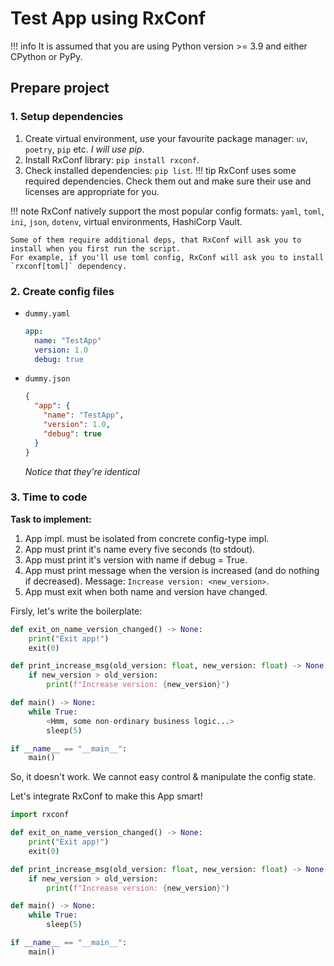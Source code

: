 # Test App using RxConf

!!! info
    It is assumed that you are using Python version >= 3.9 and either CPython or PyPy.

## Prepare project

### 1. Setup dependencies

1. Create virtual environment, use your favourite package manager: `uv`, `poetry`, `pip` etc. *I will use pip*.
2. Install RxConf library: `pip install rxconf`.
3. Check installed dependencies: `pip list`.
!!! tip
    RxConf uses some required dependencies. Сheck them out and make sure their use and licenses are appropriate for you.

!!! note
    RxConf natively support the most popular config formats: `yaml`, `toml`, `ini`, `json`, `dotenv`,
    virtual environments, HashiCorp Vault.

    Some of them require additional deps, that RxConf will ask you to install when you first run the script.
    For example, if you'll use toml config, RxConf will ask you to install `rxconf[toml]` dependency.

### 2. Create config files

- `dummy.yaml`

    ```yaml
    app:
      name: "TestApp"
      version: 1.0
      debug: true
    ```

- `dummy.json`

    ```json
    {
      "app": {
        "name": "TestApp",
        "version": 1.0,
        "debug": true
      }
    }
    ```

  *Notice that they're identical*

### 3. Time to code

**Task to implement:**

1. App impl. must be isolated from concrete config-type impl.
2. App must print it's name every five seconds (to stdout).
3. App must print it's version with name if debug = True.
4. App must print message when the version is increased (and do nothing if decreased). Message: `Increase version: <new_version>`.
5. App must exit when both name and version have changed.

Firsly, let's write the boilerplate:

```python
def exit_on_name_version_changed() -> None:
    print("Exit app!")
    exit(0)

def print_increase_msg(old_version: float, new_version: float) -> None:
    if new_version > old_version:
        print(f"Increase version: {new_version}")

def main() -> None:
    while True:
        <Hmm, some non-ordinary business logic...>
        sleep(5)

if __name__ == "__main__":
    main()
```

So, it doesn't work. We cannot easy control & manipulate the config state.

Let's integrate RxConf to make this App smart!

```python
import rxconf

def exit_on_name_version_changed() -> None:
    print("Exit app!")
    exit(0)

def print_increase_msg(old_version: float, new_version: float) -> None:
    if new_version > old_version:
        print(f"Increase version: {new_version}")

def main() -> None:
    while True:
        sleep(5)

if __name__ == "__main__":
    main()
```
